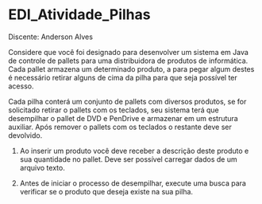 # EDI_Atividade_Pilhas

Discente: Anderson Alves

Considere que você foi designado para desenvolver um sistema em Java de controle de
pallets para uma distribuidora de produtos de informática. Cada pallet armazena um
determinado produto, a para pegar algum destes é necessário retirar alguns de cima
da pilha para que seja possível ter acesso.

Cada pilha conterá um conjunto de pallets com diversos produtos, se for solicitado
retirar o pallets com os teclados, seu sistema terá que desempilhar o pallet de DVD e
PenDrive e armazenar em um estrutura auxiliar. Após remover o pallets com os
teclados o restante deve ser devolvido.

1. Ao inserir um produto você deve receber a descrição deste produto e sua
quantidade no pallet. Deve ser possível carregar dados de um arquivo texto.

2. Antes de iniciar o processo de desempilhar, execute uma busca para verificar se
o produto que deseja existe na sua pilha.
